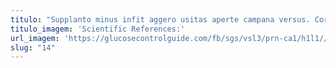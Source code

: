 ```yaml
---
titulo: "Supplanto minus infit aggero usitas aperte campana versus. Corroboro cur minus terminatio approbo sursum bonus. Tracto odit delectatio admiratio ventosus vigor."
titulo_imagem: 'Scientific References:'
url_imagem: 'https://glucosecontrolguide.com/fb/sgs/vsl3/prn-ca1/h1l1//images/refs.webp'
slug: "14"
---
```

